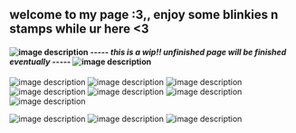 ## welcome to my page :3,, enjoy some blinkies n stamps while ur here <3
#### ![image description](https://pixels.crd.co/assets/images/gallery34/7ff6f67d.gif?v=379361a4) *----- this is a wip!! unfinished page will be finished eventually -----*  ![image description](https://pixels.crd.co/assets/images/gallery34/7ff6f67d.gif?v=379361a4)
![image description](https://i.imgur.com/Kh0xLsP.gif) ![image description](https://i.imgur.com/NZ0fno5.png) ![image description](https://i.imgur.com/7K2LHkG.png) ![image description](https://files.catbox.moe/kfc2rk.png) ![image description](https://y2k.neocities.org/stamps2/lisa_frank_stars_stamp_by_vtge-dcgi8ad.png) ![image description](https://i.imgur.com/cs67Stx.png) ![image description](https://64.media.tumblr.com/733abe941d3bfae7ca5b3ef03c7098c7/78b4a15a5bb1c11f-46/s100x200/8c500ea89dab8825ed6ab65ddc778a75ccfcdff3.pnj)

![image description](https://64.media.tumblr.com/958d9c81c19bc5736d080a57e57ac144/68e393feeeee9c91-ba/s250x400/9cacccd5715d6d0ec98ac1ef1c373ef079b01112.gifv) ![image description](https://64.media.tumblr.com/1a6064e611d5227e193630538f19055e/f4e8792035635822-12/s250x400/b0825071e14c915ac98d632f50176998f5cd1410.gifv) ![image description](https://64.media.tumblr.com/e2549ed51b27dbe94c3e22e53fcb9c48/64ec32ea8203b327-c3/s250x400/32f533eafbfe5bdd3d970f186a3ab3355459c658.gifv)
<!---
v1xxian/v1xxian is a ✨ special ✨ repository because its `README.md` (this file) appears on your GitHub profile.
You can click the Preview link to take a look at your changes.
--->
